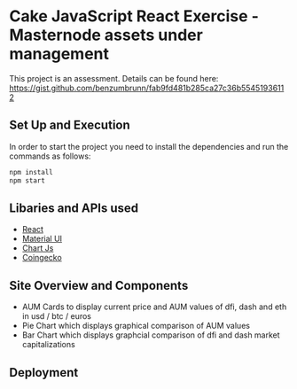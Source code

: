 # Cake JavaScript React Exercise - Masternode assets under management

This project is an assessment. Details can be found here: https://gist.github.com/benzumbrunn/fab9fd481b285ca27c36b55451936112

## Set Up and Execution
In order to start the project you need to install the dependencies and run the commands as follows:
```bash
npm install
npm start
```
## Libaries and APIs used
- [React](https://react-bootstrap.github.io/getting-started/introduction)
- [Material UI](https://mui.com/material-ui/getting-started/overview/)
- [Chart Js](https://www.chartjs.org/docs/latest/charts/polar.html)
- [Coingecko](https://www.coingecko.com/en/api/documentation)

## Site Overview and Components
- AUM Cards to display current price and AUM values of dfi, dash and eth in usd / btc / euros
- Pie Chart which displays graphical comparison of AUM values
- Bar Chart which displays graphcial comparison of dfi and dash market capitalizations

## Deployment
